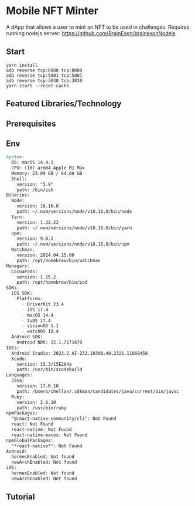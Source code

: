 # Mobile NFT Minter

A dApp that allows a user to mint an NFT to be used in challenges.
Requires running nodejs server: https://github.com/BrainExon/brainexonNodejs


## Start
    yarn install
    adb reverse tcp:8080 tcp:8080 
    adb reverse tcp:5001 tcp:5001
    adb reverse tcp:3030 tcp:3030
    yarn start --reset-cache
## Featured Libraries/Technology
## Prerequisites
## Env
```markdown
System:
  OS: macOS 14.4.1
  CPU: (10) arm64 Apple M1 Max
  Memory: 23.09 GB / 64.00 GB
  Shell:
    version: "5.9"
    path: /bin/zsh
Binaries:
  Node:
    version: 18.16.0
    path: ~/.nvm/versions/node/v18.16.0/bin/node
  Yarn:
    version: 1.22.22
    path: ~/.nvm/versions/node/v18.16.0/bin/yarn
  npm:
    version: 9.8.1
    path: ~/.nvm/versions/node/v18.16.0/bin/npm
  Watchman:
    version: 2024.04.15.00
    path: /opt/homebrew/bin/watchman
Managers:
  CocoaPods:
    version: 1.15.2
    path: /opt/homebrew/bin/pod
SDKs:
  iOS SDK:
    Platforms:
      - DriverKit 23.4
      - iOS 17.4
      - macOS 14.4
      - tvOS 17.4
      - visionOS 1.1
      - watchOS 10.4
  Android SDK:
    Android NDK: 22.1.7171670
IDEs:
  Android Studio: 2023.2 AI-232.10300.40.2321.11668458
  Xcode:
    version: 15.3/15E204a
    path: /usr/bin/xcodebuild
Languages:
  Java:
    version: 17.0.10
    path: /Users/chellax/.sdkman/candidates/java/current/bin/javac
  Ruby:
    version: 2.6.10
    path: /usr/bin/ruby
npmPackages:
  "@react-native-community/cli": Not Found
  react: Not Found
  react-native: Not Found
  react-native-macos: Not Found
npmGlobalPackages:
  "*react-native*": Not Found
Android:
  hermesEnabled: Not found
  newArchEnabled: Not found
iOS:
  hermesEnabled: Not found
  newArchEnabled: Not found
```
## Tutorial



